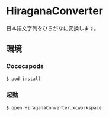 # HiraganaConverter
日本語文字列をひらがなに変換します。

## 環境

### Cococapods

```bash
$ pod install
```

### 起動
```bash
$ open HiraganaConverter.xcworkspace
```
